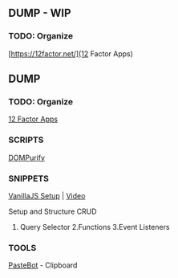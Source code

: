 ## DUMP - WIP

### TODO: Organize

[https://12factor.net/](12 Factor Apps)
## DUMP

### TODO: Organize

[12 Factor Apps](https://12factor.net)


### SCRIPTS

[DOMPurify](https://github.com/cure53/DOMPurify)


### SNIPPETS

[VanillaJS Setup](https://github.com/coding-in-public/coffee-recipe-app/blob/main/app.js) | [Video](https://www.youtube.com/watch?v=GOW1oxrwUz0)
 
 Setup and Structure CRUD
 1. Query Selector 
 2.Functions 
 3.Event Listeners


### TOOLS

[PasteBot](https://tapbots.com/pastebot/) - Clipboard
